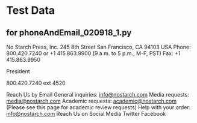 # Test Data

## for phoneAndEmail_020918_1.py

No Starch Press, Inc.
245 8th Street
San Francisco, CA 94103 USA
Phone: 800.420.7240 or +1 415.863.9900 (9 a.m. to 5 p.m., M-F, PST)
Fax: +1 415.863.9950

President

800.420.7240 ext 4520

Reach Us by Email
General inquiries: info@nostarch.com
Media requests: media@nostarch.com
Academic requests: academic@nostarch.com (Please see this page for academic review requests)
Help with your order: info@nostarch.com
Reach Us on Social Media
Twitter
Facebook
